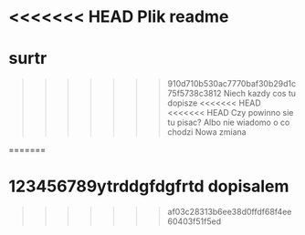 <<<<<<< HEAD
Plik readme
=======
# surtr
>>>>>>> 910d710b530ac7770baf30b29d1c75f5738c3812
Niech kazdy cos tu dopisze
<<<<<<< HEAD
<<<<<<< HEAD
Czy powinno sie tu pisac?
Albo nie wiadomo o co chodzi
Nowa zmiana

=======
# 123456789ytrddgfdgfrtd dopisalem
>>>>>>> af03c28313b6ee38d0ffdf68f4ee60403f51f5ed
